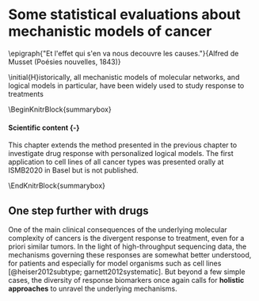 
# Some statistical evaluations about mechanistic models of cancer

\epigraph{"Et l'effet qui s'en va nous decouvre les causes."}{Alfred de Musset (Poésies nouvelles, 1843)}



\initial{H}istorically, all mechanistic models of molecular networks, and logical models in particular, have been widely used to study response to treatments




  


\BeginKnitrBlock{summarybox}<div class="summarybox">
#### Scientific content {-}

This chapter extends the method presented in the previous chapter to investigate drug response with personalized logical models. The first application to cell lines of all cancer types was presented orally at ISMB2020 in Basel but is not published.  
</div>\EndKnitrBlock{summarybox}

## One step further with drugs

One of the main clinical consequences of the underlying molecular complexity of cancers is the divergent response to treatment, even for a priori similar tumors. In the light of high-throughput sequencing data, the mechanisms governing these responses are somewhat better understood, for patients and especially for model organisms such as cell lines [@heiser2012subtype; garnett2012systematic]. But beyond a few simple cases, the diversity of response biomarkers once again calls for **holistic approaches** to unravel the underlying mechanisms.
